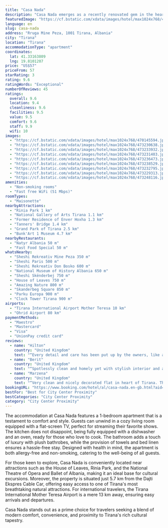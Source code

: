 ```yaml
---
title: "Casa Nada"
description: "Casa Nada emerges as a recently renovated gem in the heart of Tirana, a stone's throw away from iconic landmarks such as Skanderbeg Square, the Former Residence of Enver Hoxha, and the National Museum of History Albania."
featuredImage: "https://cf.bstatic.com/xdata/images/hotel/max1024x768/470145594.jpg?k=0b02251361d4987f4990dee50ff49e8e8c150b7b2c307fa365486ffd3113d1c9&o=&hp=1"
language: en
slug: casa-nada
address: "Rruga Mine Peza, 1001 Tirana, Albania"
city: "Tirana"
location: "Tirana"
accommodationType: "apartment"
coordinates:
  lat: 41.33163809
  lng: 19.8101207
price: "US$57"
priceFrom: 57
starRating: 3
rating: 9.6
ratingWords: "Exceptional"
numberOfReviews: 45
ratings:
  overall: 9.6
  location: 9.4
  cleanliness: 9.6
  facilities: 9.5
  value: 9.5
  comfort: 9.6
  staff: 9.9
  wifi: 10
images:
  - "https://cf.bstatic.com/xdata/images/hotel/max1024x768/470145594.jpg?k=0b02251361d4987f4990dee50ff49e8e8c150b7b2c307fa365486ffd3113d1c9&o=&hp=1"
  - "https://cf.bstatic.com/xdata/images/hotel/max1024x768/473230638.jpg?k=c92df319d2c6201eb9a8c0a761f131c9bdea93ab6c632c15a9b5ef523093dace&o=&hp=1"
  - "https://cf.bstatic.com/xdata/images/hotel/max1024x768/473233932.jpg?k=a097d3fd0c9bdd5bad01dfcad413286d8f13bf8ac66077b77354708bc164413c&o=&hp=1"
  - "https://cf.bstatic.com/xdata/images/hotel/max1024x768/473231403.jpg?k=a06d385b0c7467d6a783b9e08b0ae9529f7c91311726fa780ae1d79663a118da&o=&hp=1"
  - "https://cf.bstatic.com/xdata/images/hotel/max1024x768/473236473.jpg?k=f0017a55039b8324f22a3c285abcef5c7603e4396bac82dc7702ddffd8fe5775&o=&hp=1"
  - "https://cf.bstatic.com/xdata/images/hotel/max1024x768/473238529.jpg?k=56fdf4c7bfdb47bdbe027c6076bf0254c3f90b894549c1833f41c573ee6f4b90&o=&hp=1"
  - "https://cf.bstatic.com/xdata/images/hotel/max1024x768/473232795.jpg?k=08fec66d52958de5d7d101d0cd02abaac54269e22fee6779c3e3de13ea3b4c3c&o=&hp=1"
  - "https://cf.bstatic.com/xdata/images/hotel/max1024x768/473229313.jpg?k=ae1470d12cbfc34b81d666930677674744fdbf41929e1839800bc6d37771cb0e&o=&hp=1"
  - "https://cf.bstatic.com/xdata/images/hotel/max1024x768/473248116.jpg?k=ca93fbd90402934f1a792436ecc82ab15cbffa24850e52d40e4ee1a4ea0be5c3&o=&hp=1"
amenities:
  - "Non-smoking rooms"
  - "Fast free WiFi (51 Mbps)"
roomTypes:
  - "Maisonette"
nearbyAttractions:
  - "Rinia Park 1 km"
  - "National Gallery of Arts Tirana 1.1 km"
  - "Former Residence of Enver Hoxha 1.3 km"
  - "Tanners' Bridge 1.4 km"
  - "Grand Park of Tirana 2.5 km"
  - "Bunk'Art 1 Museum 4.7 km"
nearbyRestaurants:
  - "Natyr Albania 50 m"
  - "Fast Food Special 50 m"
whatsNearby:
  - "Sheshi Rekreativ Mine Peza 350 m"
  - "Sheshi Paris 500 m"
  - "Sheshi Rekreativ Don Bosko 600 m"
  - "National Museum of History Albania 650 m"
  - "Sheshi Skënderbej 750 m"
  - "House of Leaves 750 m"
  - "Amazing Nature 800 m"
  - "Skanderbeg Square 850 m"
  - "Parku Europa 900 m"
  - "Clock Tower Tirana 900 m"
airports:
  - "Tirana International Airport Mother Teresa 10 km"
  - "Ohrid Airport 80 km"
paymentMethods:
  - "Maestro"
  - "Mastercard"
  - "Visa"
  - "UnionPay credit card"
reviews:
  - name: "Hilton"
    country: "United Kingdom"
    text: "“Every detail and care has been put up by the owners, like a simple welcome drink (water and coke) and a cake bars, slippers, extra pillows and towels, all electrical appliances available though didn't have a chance to use any :), best is that the...”"
  - name: "Berit"
    country: "United Kingdom"
    text: "“Spotlessly clean and homely yet with stylish interior and a fabulous bathroom and shower. Small but very well equipment kitchen area. Central and convenient location close to great restaurants and food shops.”"
  - name: "Marzena"
    country: "United Kingdom"
    text: "“Very clean and nicely decorated flat in heart of Tirana. The host was amazing and responded very quickly when needed. Great places to eat in very short walking distance. Even the location is central the place is very quiet as it is in residential...”"
bookingURL: "https://www.booking.com/hotel/al/casa-nada.en-gb.html?aid=8035640"
bestFor: "Best for City Center Proximity"
bestCategories: "City Center Proximity"
category: "City Center Proximity"
---
```


The accommodation at Casa Nada features a 1-bedroom apartment that is a testament to comfort and style. Guests can unwind in a cozy living room equipped with a flat-screen TV, perfect for streaming their favorite shows. The kitchen does not disappoint, being fully equipped with a dishwasher and an oven, ready for those who love to cook. The bathroom adds a touch of luxury with plush bathrobes, while the provision of towels and bed linen ensures a hassle-free stay. Designed with health in mind, the apartment is both allergy-free and non-smoking, catering to the well-being of all guests.

For those keen to explore, Casa Nada is conveniently located near attractions such as the House of Leaves, Rinia Park, and the National Theatre of Opera and Ballet of Albania, making it an ideal base for cultural excursions. Moreover, the property is situated just 5.7 km from the Dajti Ekspres Cable Car, offering easy access to one of Tirana's most breathtaking natural attractions. For international travelers, the Tirana International Mother Teresa Airport is a mere 13 km away, ensuring easy arrivals and departures.

Casa Nada stands out as a prime choice for travelers seeking a blend of modern comfort, convenience, and proximity to Tirana's rich cultural tapestry.